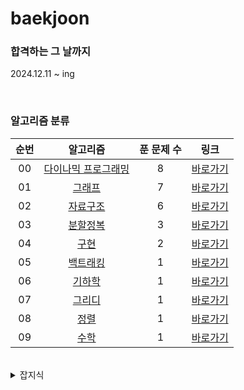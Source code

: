# baekjoon

### 합격하는 그 날까지
2024.12.11 ~ ing

<br>

### 알고리즘 분류
|   순번   |              알고리즘              | 푼 문제 수 |                링크                 |
|:--------:|:----------------------------------:|:----------:|:----------------------------------:|
|   00     | [다이나믹 프로그래밍](algorithm/src/DP)        |     8      | [바로가기](algorithm/src/DP)      |
|   01     | [그래프](algorithm/src/graph)               |     7      | [바로가기](algorithm/src/graph)   |
|   02     | [자료구조](algorithm/src/DataStructure)      |     6      | [바로가기](algorithm/src/DataStructure) |
|   03     | [분할정복](algorithm/src/DivideAndConquer)    |     3      | [바로가기](algorithm/src/DivideAndConquer) |
|   04     | [구현](algorithm/src/Implement)             |     2      | [바로가기](algorithm/src/Implement) |
|   05     | [백트래킹](algorithm/src/backtracking)       |     1      | [바로가기](algorithm/src/backtracking) |
|   06     | [기하학](algorithm/src/geometry)            |     1      | [바로가기](algorithm/src/geometry) |
|   07     | [그리디](algorithm/src/greedy)              |     1      | [바로가기](algorithm/src/greedy) |
|   08     | [정렬](algorithm/src/sort)                 |     1      | [바로가기](algorithm/src/sort)    |
|   09     | [수학](algorithm/src/Math)                 |     1      | [바로가기](algorithm/src/Math)    |

<br>

<details>
<summary>잡지식</summary>
<div markdown="1">
1. github 잔디 심어지려면 local의 이메일과 github의 이메일이 같아야 한다.

- git config --global --list
- git config --global user.email "github 이메일 주소"
</div>
</details>
